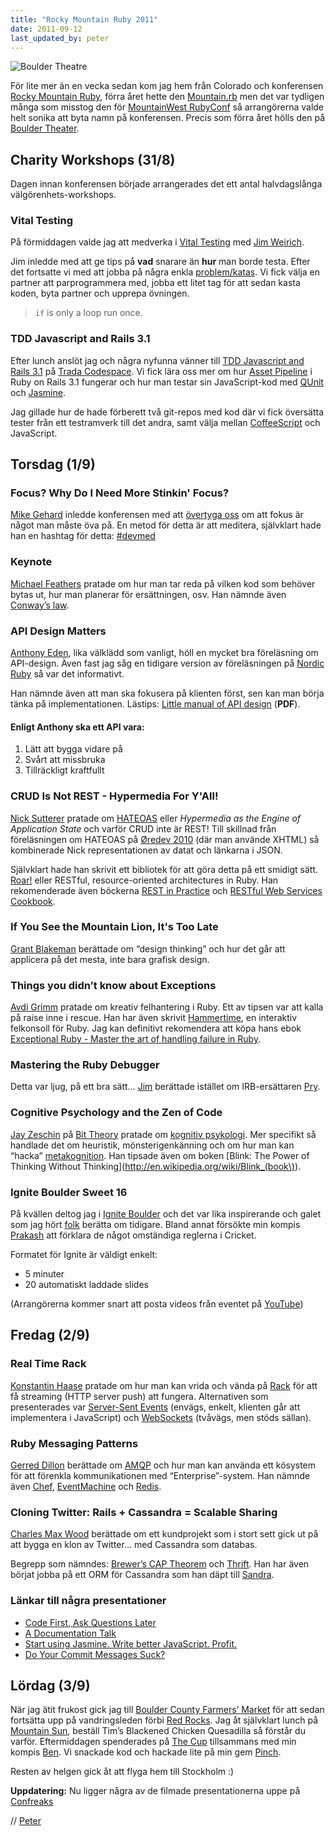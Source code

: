 ```yaml
---
title: "Rocky Mountain Ruby 2011"
date: 2011-09-12
last_updated_by: peter
---
```

![Boulder Theatre](/images/blogg/rocky-mountain-ruby-2011/boulder_theatre.jpg)

För lite mer än en vecka sedan kom jag hem från Colorado och konferensen
[Rocky Mountain Ruby](http://rockymtnruby.com/), förra året hette den 
[Mountain.rb](http://mountainrb.com/) men det var tydligen många som misstog den för [MountainWest
RubyConf](http://mtnwestrubyconf.org/) så arrangörerna valde helt sonika att byta
namn på konferensen. Precis som förra året hölls den på [Boulder Theater](http://www.bouldertheater.com/).

## Charity Workshops (31/8)

Dagen innan konferensen började arrangerades det ett antal halvdagslånga
välgörenhets-workshops.

### Vital Testing

På förmiddagen valde jag att medverka i
[Vital Testing](http://rockymtnruby.com/charity_workshop#vital)
med [Jim Weirich](http://onestepback.org/).

Jim inledde med att ge tips på **vad** snarare än **hur** man borde testa.
Efter det fortsatte vi med att jobba på några enkla
[problem/katas](http://onestepback.org/vital_testing/). Vi fick välja en partner att parprogrammera med, jobba ett litet tag för
att sedan kasta koden, byta partner och upprepa övningen.

> `if` is only a loop run once.

### TDD Javascript and Rails 3.1

Efter lunch anslöt jag och några nyfunna vänner till
[TDD Javascript and Rails 3.1](http://rockymtnruby.com/charity_workshop#tddjs)
på [Trada Codespace](http://www.trada.com/codespace/). Vi fick lära oss mer om hur
[Asset Pipeline](http://guides.rubyonrails.org/asset_pipeline.html) i Ruby on Rails 3.1 fungerar och hur man testar sin JavaScript-kod med [QUnit](http://docs.jquery.com/Qunit) och [Jasmine](http://pivotal.github.com/jasmine/).

Jag gillade hur de hade förberett två git-repos med kod där vi fick översätta tester från ett testramverk till det andra, samt välja mellan [CoffeeScript](http://coffeescript.com/) och JavaScript.

## Torsdag (1/9)

### Focus? Why Do I Need More Stinkin' Focus?

[Mike Gehard](https://twitter.com/mikegehard) inledde konferensen med
att [övertyga oss](http://www.slideshare.net/msgehard/focus-and-meditation) om att fokus är något man måste öva på. En metod för detta är att meditera, självklart hade han en hashtag för detta: [#devmed](http://www.hashtag.info/tag/devmed)

### Keynote

[Michael Feathers](http://michaelfeathers.typepad.com/) pratade om hur
man tar reda på vilken kod som behöver bytas ut, hur man planerar för
ersättningen, osv. Han nämnde även [Conway’s law](http://en.wikipedia.org/wiki/Conway's_Law).

### API Design Matters

[Anthony Eden](http://www.anthonyeden.com/), lika välklädd som vanligt,
höll en mycket bra föreläsning om API-design. Även fast jag såg en tidigare
version av föreläsningen på [Nordic Ruby](http://nordicruby.org/) så var
det informativt.

Han nämnde även att man ska fokusera på klienten först, sen kan man
börja tänka på implementationen. Lästips:
[Little manual of API design](http://chaos.troll.no/~shausman/api-design/api-design.pdf) (**PDF**).


#### Enligt Anthony ska ett API vara:

 1. Lätt att bygga vidare på
 2. Svårt att missbruka
 3. Tillräckligt kraftfullt

### CRUD Is Not REST - Hypermedia For Y'All!

[Nick Sutterer](http://nicksda.apotomo.de/) pratade om
[HATEOAS](http://en.wikipedia.org/wiki/HATEOAS) eller
*Hypermedia as the Engine of Application State* och varför CRUD inte är
REST! Till skillnad från föreläsningen om HATEOAS på
[Øredev 2010](http://oredev.org/2010) (där man använde XHTML)
så kombinerade Nick representationen av datat och länkarna i JSON.

Självklart hade han skrivit ett bibliotek för att göra detta på ett
smidigt sätt. [Roar!](http://rubygems.org/gems/roar) eller
RESTful, resource-oriented architectures in Ruby. Han rekomenderade även böckerna
[REST in Practice](http://restinpractice.com/) och 
[RESTful Web Services
Cookbook](http://www.restful-webservices-cookbook.org/).

### If You See the Mountain Lion, It's Too Late

[Grant Blakeman](http://grantblakeman.com/) berättade om “design thinking”
och hur det går att applicera på det mesta, inte bara grafisk design.

### Things you didn’t know about Exceptions

[Avdi Grimm](http://about.avdi.org/) pratade om kreativ felhantering i
Ruby. Ett av tipsen var att kalla på raise inne i rescue. Han har även skrivit
[Hammertime](http://avdi.org/devblog/2010/01/18/hammertime/),
en interaktiv felkonsoll för Ruby. Jag kan definitivt rekomendera att köpa hans ebok
[Exceptional Ruby - Master the art of handling failure in Ruby](http://exceptionalruby.com/).

### Mastering the Ruby Debugger

Detta var ljug, på ett bra sätt… [Jim](http://edgecase.com/)
berättade istället om IRB-ersättaren [Pry](http://pry.github.com/).

### Cognitive Psychology and the Zen of Code

[Jay Zeschin](http://unstuck.zeschin.org/) på [Bit Theory](http://bittheory.com/)
pratade om [kognitiv psykologi](http://sv.wikipedia.org/wiki/Kognitiv_psykologi). Mer specifikt så handlade det om heuristik, mönsterigenkänning och om hur man kan “hacka” [metakognition](http://sv.wikipedia.org/wiki/Metakognition). Han tipsade även om boken [Blink: The Power of Thinking Without Thinking](http://en.wikipedia.org/wiki/Blink_(book\)).

### Ignite Boulder Sweet 16

På kvällen deltog jag i [Ignite Boulder](http://igniteboulder.com/) och
det var lika inspirerande och galet som jag hört
[folk](http://acrookston.com/) berätta om tidigare. Bland annat försökte min kompis [Prakash](http://www.prakashmurthy.com/)
att förklara de något omständiga reglerna i Cricket.

Formatet för Ignite är väldigt enkelt:

 - 5 minuter
 - 20 automatiskt laddade slides

(Arrangörerna kommer snart att posta videos från eventet på
[YouTube](http://www.youtube.com/user/igniteboulder))

## Fredag (2/9)

### Real Time Rack

[Konstantin Haase](http://rkh.im/) pratade om hur man kan vrida och
vända på [Rack](http://rack.rubyforge.org/) för att få streaming
(HTTP server push) att fungera. Alternativen som presenterades var 
[Server-Sent Events](http://dev.w3.org/html5/eventsource/) (envägs,
enkelt, klienten går att implementera i JavaScript) och
[WebSockets](http://websocket.org/) (tvåvägs, men stöds sällan).

### Ruby Messaging Patterns

[Gerred Dillon](https://github.com/gerred) berättade om
[AMQP](http://en.wikipedia.org/wiki/Advanced_Message_Queuing_Protocol)
och hur man kan använda ett kösystem för att förenkla kommunikationen
med “Enterprise”-system. Han nämnde även [Chef](http://www.opscode.com/chef/), [EventMachine](http://rubyeventmachine.com/) och [Redis](http://redis.io/).

### Cloning Twitter: Rails + Cassandra = Scalable Sharing

[Charles Max Wood](http://teachmetocode.com/) berättade om ett kundprojekt som i stort sett gick ut på att bygga en klon av Twitter… med Cassandra som databas.

Begrepp som nämndes: [Brewer’s CAP Theorem](http://www.julianbrowne.com/article/viewer/brewers-cap-theorem) och [Thrift](http://thrift.apache.org/). Han har även börjat jobba på ett ORM för Cassandra som han däpt till [Sandra](http://rubygems.org/gems/sandra).

### Länkar till några presentationer

 - [Code First, Ask Questions Later](http://speakerdeck.com/u/tclem/p/code-first-ask-questions-later)
 - [A Documentation Talk](http://speakerdeck.com/u/holman/p/a-documentation-talk)
 - [Start using Jasmine. Write better JavaScript. Profit.](http://speakerdeck.com/u/searls/p/jasmine-for-rubyists-rockymtnruby-with-cory-flanigan-justin-searls)
 - [Do Your Commit Messages Suck?](http://speakerdeck.com/u/rmm5t/p/do-your-commit-messages-suck)

## Lördag (3/9)

När jag ätit frukost gick jag till [Boulder County Farmers’ Market](http://www.boulderfarmers.org/) för att sedan fortsätta upp på vandringsleden förbi [Red
Rocks](http://www.bouldercolorado.gov/index.php?option=com_content&task=view&id=3029&Itemid=1035).
Jag åt självklart lunch på [Mountain Sun](http://www.mountainsunpub.com/), beställ Tim’s Blackened Chicken Quesadilla så förstår du varför. Eftermiddagen spenderades på [The Cup](http://www.thecupboulder.com/) tillsammans med min kompis [Ben](http://benatkin.com/).
Vi snackade kod och hackade lite på min gem [Pinch](http://peterhellberg.github.com/pinch/).

Resten av helgen gick åt att flyga hem till Stockholm :)

**Uppdatering:** Nu ligger några av de filmade presentationerna uppe på [Confreaks](http://confreaks.net/events/rockymtnruby2011)

// [Peter](/peter)
